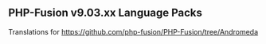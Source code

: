 PHP-Fusion v9.03.xx Language Packs
---
Translations for https://github.com/php-fusion/PHP-Fusion/tree/Andromeda

